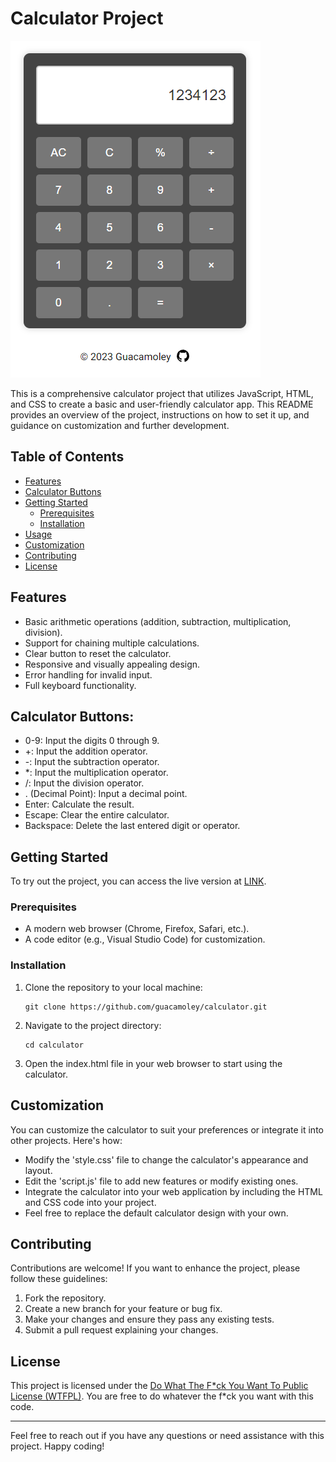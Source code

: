 # Calculator Project

![Calculator](images/calculator-screenshot.png)

This is a comprehensive calculator project that utilizes JavaScript, HTML, and CSS to create a basic and user-friendly calculator app. This README provides an overview of the project, instructions on how to set it up, and guidance on customization and further development.

## Table of Contents

- [Features](#features)
- [Calculator Buttons](#calculator-buttons)
- [Getting Started](#getting-started)
  - [Prerequisites](#prerequisites)
  - [Installation](#installation)
- [Usage](#usage)
- [Customization](#customization)
- [Contributing](#contributing)
- [License](#license)

## Features

- Basic arithmetic operations (addition, subtraction, multiplication, division).
- Support for chaining multiple calculations.
- Clear button to reset the calculator.
- Responsive and visually appealing design.
- Error handling for invalid input.
- Full keyboard functionality.

## Calculator Buttons:

- 0-9: Input the digits 0 through 9.
- +: Input the addition operator.
- -: Input the subtraction operator.
- *: Input the multiplication operator.
- /: Input the division operator.
- . (Decimal Point): Input a decimal point.
- Enter: Calculate the result.
- Escape: Clear the entire calculator.
- Backspace: Delete the last entered digit or operator.

## Getting Started

To try out the project, you can access the live version at [LINK](https://guacamoley.github.io/calculator/).

### Prerequisites

- A modern web browser (Chrome, Firefox, Safari, etc.).
- A code editor (e.g., Visual Studio Code) for customization.

### Installation

1. Clone the repository to your local machine:

   ```shell
   git clone https://github.com/guacamoley/calculator.git
   ```

2. Navigate to the project directory:

   ```shell
   cd calculator
   ```

3. Open the index.html file in your web browser to start using the calculator.

## Customization

You can customize the calculator to suit your preferences or integrate it into other projects. Here's how:

- Modify the 'style.css' file to change the calculator's appearance and layout.
- Edit the 'script.js' file to add new features or modify existing ones.
- Integrate the calculator into your web application by including the HTML and CSS code into your project.
- Feel free to replace the default calculator design with your own.

## Contributing

Contributions are welcome! If you want to enhance the project, please follow these guidelines:

1. Fork the repository.
2. Create a new branch for your feature or bug fix.
3. Make your changes and ensure they pass any existing tests.
4. Submit a pull request explaining your changes.

## License

This project is licensed under the [Do What The F\*ck You Want To Public License (WTFPL)](LICENSE). You are free to do whatever the f\*ck you want with this code.

---

Feel free to reach out if you have any questions or need assistance with this project. Happy coding!
